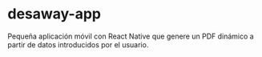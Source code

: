 # desaway-app
Pequeña aplicación móvil con React Native que genere un PDF dinámico a partir de datos introducidos por el usuario.
